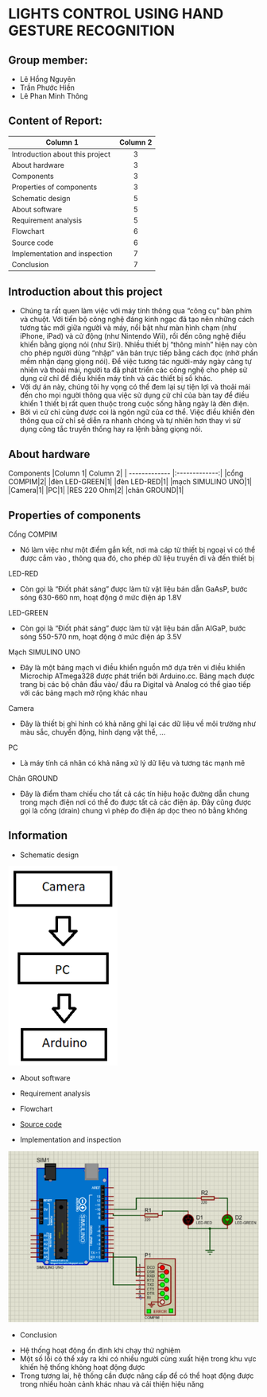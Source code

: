 # LIGHTS CONTROL USING HAND GESTURE RECOGNITION

## Group member:
- Lê Hồng Nguyên
- Trần Phước Hiền
- Lê Phan Minh Thông

## Content of Report:
|Column 1| Column 2|
| ------------- |:-------------:|
|Introduction about this project|3|
|About hardware|3|
|Components|3|
|Properties of components|3|
|Schematic design|5|
|About software|5|
|Requirement analysis|5|
|Flowchart|6|
|Source code|6|
|Implementation and inspection|7|
|Conclusion|7|

## Introduction about this project
- Chúng ta rất quen làm việc với máy tính thông qua “công cụ” bàn phím và chuột. Với tiến bộ công nghệ đáng kinh ngạc đã tạo nên những cách tương tác mới giữa người và máy, nổi bật như màn hình chạm (như iPhone, iPad) và cử động (như Nintendo Wii), rồi đến công nghệ điều khiển bằng giọng nói (như Siri). Nhiều thiết bị “thông minh” hiện nay còn cho phép người dùng “nhập” văn bản trực tiếp bằng cách đọc (nhờ phần mềm nhận dạng giọng nói). Để việc tương tác người-máy ngày càng tự nhiên và thoải mái, người ta đã phát triển các công nghệ cho phép sử dụng cử chỉ để điều khiển máy tính và các thiết bị số khác.
- Với dự án này, chúng tôi hy vọng có thể đem lại sự tiện lợi và thoải mái đến cho mọi người thông qua việc sử dụng cử chỉ của bàn tay để điều khiển 1 thiết bị rất quen thuộc trong cuộc sống hằng ngày là đèn điện. 
- Bởi vì cử chỉ cũng được coi là ngôn ngữ của cơ thể. Việc điều khiển đèn thông qua cử chỉ sẽ diễn ra nhanh chóng và tự nhiên hơn thay vì sử dụng công tắc truyền thống hay ra lệnh bằng giọng nói.

## About hardware
Components
|Column 1| Column 2|
| ------------- |:-------------:|
|cổng COMPIM|2|
|đèn LED-GREEN|1|
|đèn LED-RED|1|
|mạch SIMULINO UNO|1|
|Camera|1|
|PC|1|
|RES 220 Ohm|2|
|chân GROUND|1|

## Properties of components

Cổng COMPIM
- Nó làm việc như một điểm gắn kết, nơi mà cáp từ thiết bị ngoại vi có thể được cắm vào , thông qua đó, cho phép dữ liệu truyền đi và đến thiết bị

LED-RED
- Còn gọi là “Điốt phát sáng” được làm từ vật liệu bán dẫn GaAsP, bước sóng 630-660 nm, hoạt động ở mức điện áp 1.8V

LED-GREEN
- Còn gọi là “Điốt phát sáng” được làm từ vật liệu bán dẫn AIGaP, bước sóng 550-570 nm, hoạt động ở mức điện áp 3.5V

Mạch SIMULINO UNO
- Đây là một bảng mạch vi điều khiển nguồn mở dựa trên vi điều khiển Microchip ATmega328 được phát triển bởi Arduino.cc. Bảng mạch được trang bị các bộ chân đầu vào/ đầu ra Digital và Analog có thể giao tiếp với các bảng mạch mở rộng khác nhau

Camera
- Đây là thiết bị ghi hình có khả năng ghi lại các dữ liệu về môi trường như màu sắc, chuyển động, hình dạng vật thể, …

PC
- Là máy tính cá nhân có khả năng xử lý dữ liệu và tương tác mạnh mẽ

Chân GROUND
- Đây là điểm tham chiếu cho tất cả các tín hiệu hoặc đường dẫn chung trong mạch điện nơi có thể đo được tất cả các điện áp. Đây cũng được gọi là cống (drain) chung vì phép đo điện áp dọc theo nó bằng không

## Information
- Schematic design
<img src="https://github.com/hienlu2010vn/pythonLedController/blob/main/Images/Schematic%20design.png">

- About software

- Requirement analysis

- Flowchart

- [Source code](https://github.com/hienlu2010vn/pythonLedController)

- Implementation and inspection
<img src="https://github.com/hienlu2010vn/pythonLedController/blob/main/Images/Implementation%20and%20inspection.png">

- Conclusion
<ul>
<li>Hệ thống hoạt động ổn định khi chạy thử nghiệm</li>
<li>Một số lỗi có thể xảy ra khi có nhiều người cùng xuất hiện trong khu vực khiến hệ thống không hoạt động được</li>
<li>Trong tương lai, hệ thống cần được nâng cấp để có thể hoạt động được trong nhiều hoàn cảnh khác nhau và cải thiện hiệu năng</li>
</ul>

